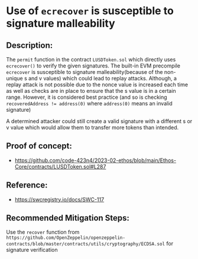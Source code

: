 Use of `ecrecover` is susceptible to signature malleability
=====================================
Description:
-------------
The `permit` function in the contract `LUSDToken.sol` which directly uses `ecrecover()` to verify the given signatures. The built-in EVM precompile `ecrecover` is susceptible to signature malleability(because of the non-unique s and v values) which could lead to replay attacks. Although, a replay attack is not possible due to the nonce value is increased each time as well as checks are in place to ensure that the s value is in a certain range. However, it is considered best practice  (and so is checking `recoveredAddress != address(0)` where `address(0)` means an invalid signature)

A determined attacker could still create a valid signature with a different s or v value which would allow them to transfer more tokens than intended.

 Proof of concept:
--------------------
* https://github.com/code-423n4/2023-02-ethos/blob/main/Ethos-Core/contracts/LUSDToken.sol#L287

Reference:
-----------
* https://swcregistry.io/docs/SWC-117

Recommended Mitigation Steps:
------------------------------------
Use the `recover` function from `https://github.com/OpenZeppelin/openzeppelin-contracts/blob/master/contracts/utils/cryptography/ECDSA.sol` for signature verification


